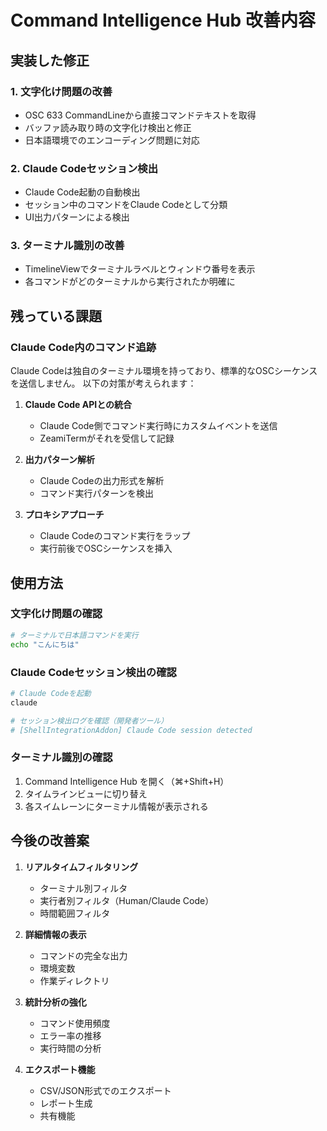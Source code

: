 # Command Intelligence Hub 改善内容

## 実装した修正

### 1. 文字化け問題の改善
- OSC 633 CommandLineから直接コマンドテキストを取得
- バッファ読み取り時の文字化け検出と修正
- 日本語環境でのエンコーディング問題に対応

### 2. Claude Codeセッション検出
- Claude Code起動の自動検出
- セッション中のコマンドをClaude Codeとして分類
- UI出力パターンによる検出

### 3. ターミナル識別の改善
- TimelineViewでターミナルラベルとウィンドウ番号を表示
- 各コマンドがどのターミナルから実行されたか明確に

## 残っている課題

### Claude Code内のコマンド追跡
Claude Codeは独自のターミナル環境を持っており、標準的なOSCシーケンスを送信しません。
以下の対策が考えられます：

1. **Claude Code APIとの統合**
   - Claude Code側でコマンド実行時にカスタムイベントを送信
   - ZeamiTermがそれを受信して記録

2. **出力パターン解析**
   - Claude Codeの出力形式を解析
   - コマンド実行パターンを検出

3. **プロキシアプローチ**
   - Claude Codeのコマンド実行をラップ
   - 実行前後でOSCシーケンスを挿入

## 使用方法

### 文字化け問題の確認
```bash
# ターミナルで日本語コマンドを実行
echo "こんにちは"
```

### Claude Codeセッション検出の確認
```bash
# Claude Codeを起動
claude

# セッション検出ログを確認（開発者ツール）
# [ShellIntegrationAddon] Claude Code session detected
```

### ターミナル識別の確認
1. Command Intelligence Hub を開く（⌘+Shift+H）
2. タイムラインビューに切り替え
3. 各スイムレーンにターミナル情報が表示される

## 今後の改善案

1. **リアルタイムフィルタリング**
   - ターミナル別フィルタ
   - 実行者別フィルタ（Human/Claude Code）
   - 時間範囲フィルタ

2. **詳細情報の表示**
   - コマンドの完全な出力
   - 環境変数
   - 作業ディレクトリ

3. **統計分析の強化**
   - コマンド使用頻度
   - エラー率の推移
   - 実行時間の分析

4. **エクスポート機能**
   - CSV/JSON形式でのエクスポート
   - レポート生成
   - 共有機能